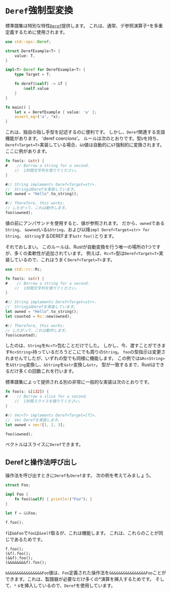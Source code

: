 # `Deref`強制型変換

標準譜集は特別な特性[`Deref`][deref]提供します。
これは、通常、デ参照演算子`*`を多重定義するために使用されます。

```rust
use std::ops::Deref;

struct DerefExample<T> {
    value: T,
}

impl<T> Deref for DerefExample<T> {
    type Target = T;

    fn deref(&self) -> &T {
        &self.value
    }
}

fn main() {
    let x = DerefExample { value: 'a' };
    assert_eq!('a', *x);
}
```

[deref]: ../../std/ops/trait.Deref.html

これは、独自の指し手型を記述するのに便利です。
しかし、`Deref`関連する言語機能があります。 'deref coercions'。
ルールは次のとおりです。型`U`を持ち、`Deref<Target=T>`実装している場合、`&U`値は自動的に`&T`強制的に変換されます。
ここに例があります。

```rust
fn foo(s: &str) {
#    // Borrow a string for a second.
    //  1秒間文字列を借りてください。
}

#// String implements Deref<Target=str>.
//  StringはDerefを実装しています。
let owned = "Hello".to_string();

#// Therefore, this works:
// したがって、これは動作します。
foo(&owned);
```

値の前にアンパサンドを使用すると、値が参照されます。
だから、`owned`である`String`、 `&owned`いる`&String`、および以降`impl Deref<Target=str> for String`、 `&String`するDEREFます`&str` `foo()`とります。

それでおしまい。
このルールは、Rustが自動変換を行う唯一の場所の1つですが、多くの柔軟性が追加されています。
例えば、`Rc<T>`型は`Deref<Target=T>`実装しているので、これはうまく`Deref<Target=T>`ます。

```rust
use std::rc::Rc;

fn foo(s: &str) {
#    // Borrow a string for a second.
    //  1秒間文字列を借りてください。
}

#// String implements Deref<Target=str>.
//  StringはDerefを実装しています。
let owned = "Hello".to_string();
let counted = Rc::new(owned);

#// Therefore, this works:
// したがって、これは動作します。
foo(&counted);
```

したのは、`String`を`Rc<T>`包むことだけでした。
しかし、今、渡すことができます`Rc<String>`持っているだろうどこにでも周りの`String`。
`foo`の型指示は変更されませんでしたが、いずれの型でも同様に機能します。
この例では`&Rc<String>`を`&String`変換し、`&String`を`&str`変換し`&str`。
型が一致するまで、Rustはできるだけ多くの回数これを行います。

標準譜集によって提供される別の非常に一般的な実装は次のとおりです。

```rust
fn foo(s: &[i32]) {
#    // Borrow a slice for a second.
    //  1秒間スライスを借りてください。
}

#// Vec<T> implements Deref<Target=[T]>.
//  Vec Derefを実装します。
let owned = vec![1, 2, 3];

foo(&owned);
```

ベクトルはスライスに`Deref`できます。

## Derefと操作法呼び出し

操作法を呼び出すときに`Deref`も`Deref`ます。
次の例を考えてみましょう。

```rust
struct Foo;

impl Foo {
    fn foo(&self) { println!("Foo"); }
}

let f = &&Foo;

f.foo();
```

`f`は`&&Foo`で`foo`は`&self`取るが、これは機能します。
これは、これらのことが同じであるためです。

```rust,ignore
f.foo();
(&f).foo();
(&&f).foo();
(&&&&&&&&f).foo();
```

`&&&&&&&&&&&&&&&&Foo`値は、`Foo`定義された操作法を`&&&&&&&&&&&&&&&&Foo`ことができます。これは、製譜器が必要なだけ多くの*演算を挿入するためです。
そして、`*` sを挿入しているので、`Deref`を使用しています。
